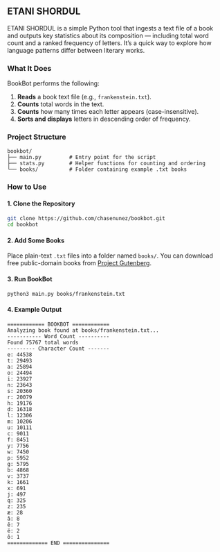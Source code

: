 ## ETANI SHORDUL

ETANI SHORDUL is a simple Python tool that ingests a text file of a book and outputs key statistics about its composition — including total word count and a ranked frequency of letters. It’s a quick way to explore how language patterns differ between literary works.

### What It Does

BookBot performs the following:

1. **Reads** a book text file (e.g., `frankenstein.txt`).
2. **Counts** total words in the text.
3. **Counts** how many times each letter appears (case-insensitive).
4. **Sorts and displays** letters in descending order of frequency.

### Project Structure

```
bookbot/
├── main.py         # Entry point for the script
├── stats.py        # Helper functions for counting and ordering
└── books/          # Folder containing example .txt books
```

### How to Use

#### 1. Clone the Repository

```bash
git clone https://github.com/chasenunez/bookbot.git
cd bookbot
```

#### 2. Add Some Books

Place plain-text `.txt` files into a folder named `books/`.
You can download free public-domain books from [Project Gutenberg](https://www.gutenberg.org/).

#### 3. Run BookBot

```bash
python3 main.py books/frankenstein.txt
```

#### 4. Example Output

```
============ BOOKBOT ============
Analyzing book found at books/frankenstein.txt...
----------- Word Count ----------
Found 75767 total words
--------- Character Count -------
e: 44538
t: 29493
a: 25894
o: 24494
i: 23927
n: 23643
s: 20360
r: 20079
h: 19176
d: 16318
l: 12306
m: 10206
u: 10111
c: 9011
f: 8451
y: 7756
w: 7450
p: 5952
g: 5795
b: 4868
v: 3737
k: 1661
x: 691
j: 497
q: 325
z: 235
æ: 28
â: 8
ê: 7
ë: 2
ô: 1
============= END ===============
```
